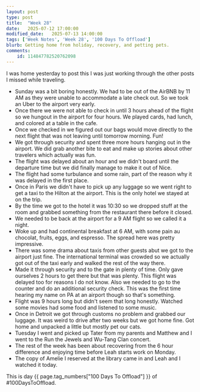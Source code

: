 ```yaml
---
layout: post
type: post
title:  "Week 28"
date:   2025-07-12 17:00:00
modified_date:   2025-07-13 14:00:00
tags: ['Week Notes', 'Week 28', '100 Days To Offload']
blurb: Getting home from holiday, recovery, and petting pets.
comments:
    id: 114847782520762098
---
```


I was home yesterday to post this I was just working through the other posts I missed while traveling.

* Sunday was a bit boring honestly. We had to be out of the AirBNB by 11 AM as they were unable to accommodate a late check out. So we took an Uber to the airport very early.
* Once there we were not able to check in until 3 hours ahead of the flight so we hungout in the airport for four hours. We played cards, had lunch, and colored at a table in the cafe.
* Once we checked in we figured out our bags would move directly to the next flight that was not leaving until tomorrow morning. Fun!
* We got through security and spent three more hours hanging out in the airport. We did grab another bite to eat and make up stories about other travelers which actually was fun.
* The flight was delayed about an hour and we didn't board until the departure time but we did finally manage to make it out of Nice.
* The flight had some turbulance and some rain, part of the reason why it was delayed in the first place.
* Once in Paris we didn't have to pick up any luggage so we went right to get a taxi to the Hilton at the airport. This is the only hotel we stayed at on the trip.
* By the time we got to the hotel it was 10:30 so we dropped stuff at the room and grabbed something from the restaurant there before it closed.
* We needed to be back at the airport for a 9 AM flight so we called it a night. 
* Woke up and had continental breakfast at 6 AM, with some pain au chocolat, fruits, eggs, and espresso. The spread here was pretty impressive.
* There was some drama about taxis from other guests abut we got to the airport just fine. The international terminal was crowded so we actually got out of the taxi early and walked the rest of the way there.
* Made it through security and to the gate in plenty of time. Only gave ourselves 2 hours to get there but that was plenty. This flight was delayed too for reasons I do not know. Also we needed to go to the counter and do an additional security check. This was the first time hearing my name on PA at an airport though so that's something.
* Flight was 9 hours long but didn't seem that long honestly. Watched some movies had some food and listened to some music.
* Once in Detroit we got through customs no problem and grabbed our luggage. It was weird to drive after two weeks but we got home fine. Got home and unpacked a little but mostly pet our cats.
* Tuesday I went and picked up Tater from my parents and Matthew and I went to the Run the Jewels and Wu-Tang Clan concert.
* The rest of the week has been about recovering from the 6 hour difference and enjoying time before Leah starts work on Monday.
* The copy of Amelie I reserved at the library came in and Leah and I watched it today.

This is day {{ page.tag_numbers["100 Days To Offload"] }}  of #100DaysToOffload.

